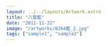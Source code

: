 ```yaml
---
layout: ../../layouts/Artwork.astro
title: "八雲藍"
date: "2011-11-22"
image: "/artworks/0264藍_2.jpg"
tags: ["sample1", "sample2"]
---
```


